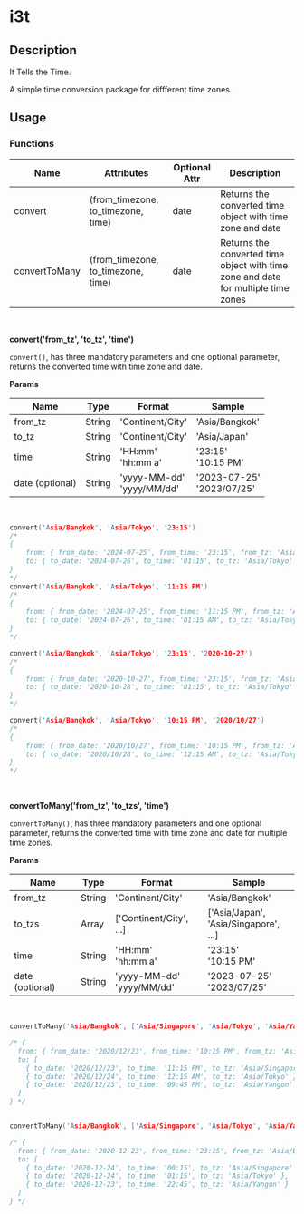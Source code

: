 # i3t

## Description

It Tells the Time.

A simple time conversion package for diffferent time zones.

## Usage

### Functions

| Name          | Attributes                         | Optional Attr | Description                                                                       |
| ------------- | ---------------------------------- | ------------- | --------------------------------------------------------------------------------- |
| convert       | (from_timezone, to_timezone, time) | date          | Returns the converted time object with time zone and date                         |
| convertToMany | (from_timezone, to_timezone, time) | date          | Returns the converted time object with time zone and date for multiple time zones |

<br>

**convert('from_tz', 'to_tz', 'time')**

`convert()`, has three mandatory parameters and one optional parameter, returns the converted time with time zone and date.

**Params**

| Name            | Type   | Format                         | Sample                         |
| --------------- | ------ | ------------------------------ | ------------------------------ |
| from_tz         | String | 'Continent/City'               | 'Asia/Bangkok'                 |
| to_tz           | String | 'Continent/City'               | 'Asia/Japan'                   |
| time            | String | 'HH:mm' <br> 'hh:mm a'         | '23:15' <br> '10:15 PM'        |
| date (optional) | String | 'yyyy-MM-dd' <br> 'yyyy/MM/dd' | '2023-07-25' <br> '2023/07/25' |

<br>

```c
convert('Asia/Bangkok', 'Asia/Tokyo', '23:15')
/*
{
    from: { from_date: '2024-07-25', from_time: '23:15', from_tz: 'Asia/Bangkok' },
    to: { to_date: '2024-07-26', to_time: '01:15', to_tz: 'Asia/Tokyo' }
}
*/
convert('Asia/Bangkok', 'Asia/Tokyo', '11:15 PM')
/*
{
    from: { from_date: '2024-07-25', from_time: '11:15 PM', from_tz: 'Asia/Bangkok' },
    to: { to_date: '2024-07-26', to_time: '01:15 AM', to_tz: 'Asia/Tokyo' }
}
*/

convert('Asia/Bangkok', 'Asia/Tokyo', '23:15', '2020-10-27')
/*
{
    from: { from_date: '2020-10-27', from_time: '23:15', from_tz: 'Asia/Bangkok' },
    to: { to_date: '2020-10-28', to_time: '01:15', to_tz: 'Asia/Tokyo' }
}
*/

convert('Asia/Bangkok', 'Asia/Tokyo', '10:15 PM', '2020/10/27')
/*
{
    from: { from_date: '2020/10/27', from_time: '10:15 PM', from_tz: 'Asia/Bangkok' },
    to: { to_date: '2020/10/28', to_time: '12:15 AM', to_tz: 'Asia/Tokyo' }
}
*/

```

<br>

**convertToMany('from_tz', 'to_tzs', 'time')**

`convertToMany()`, has three mandatory parameters and one optional parameter, returns the converted time with time zone and date for multiple time zones.

**Params**

| Name            | Type   | Format                         | Sample                                    |
| --------------- | ------ | ------------------------------ | ----------------------------------------- |
| from_tz         | String | 'Continent/City'               | 'Asia/Bangkok'                            |
| to_tzs          | Array  | ['Continent/City', ...]        | ['Asia/Japan', <br>'Asia/Singapore', ...] |
| time            | String | 'HH:mm' <br> 'hh:mm a'         | '23:15' <br> '10:15 PM'                   |
| date (optional) | String | 'yyyy-MM-dd' <br> 'yyyy/MM/dd' | '2023-07-25' <br> '2023/07/25'            |

<br>

```c
convertToMany('Asia/Bangkok', ['Asia/Singapore', 'Asia/Tokyo', 'Asia/Yangon'], '10:15 PM', '2020/12/23')

/* {
  from: { from_date: '2020/12/23', from_time: '10:15 PM', from_tz: 'Asia/Bangkok' },
  to: [
    { to_date: '2020/12/23', to_time: '11:15 PM', to_tz: 'Asia/Singapore' },
    { to_date: '2020/12/24', to_time: '12:15 AM', to_tz: 'Asia/Tokyo' },
    { to_date: '2020/12/23', to_time: '09:45 PM', to_tz: 'Asia/Yangon' }
  ]
} */


convertToMany('Asia/Bangkok', ['Asia/Singapore', 'Asia/Tokyo', 'Asia/Yangon'], '23:15', '2020-12-23')

/* {
  from: { from_date: '2020-12-23', from_time: '23:15', from_tz: 'Asia/Bangkok' },
  to: [
    { to_date: '2020-12-24', to_time: '00:15', to_tz: 'Asia/Singapore' },
    { to_date: '2020-12-24', to_time: '01:15', to_tz: 'Asia/Tokyo' },
    { to_date: '2020-12-23', to_time: '22:45', to_tz: 'Asia/Yangon' }
  ]
} */

```
